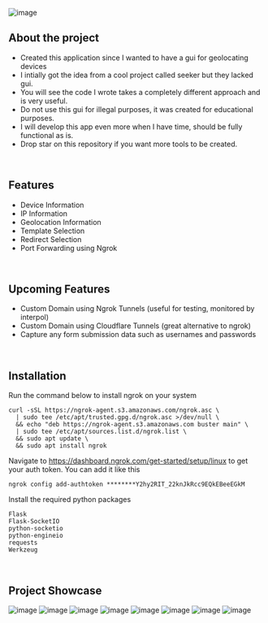 ![image](https://github.com/user-attachments/assets/ce52ecd0-9a26-4876-a6fd-8f68492c78f7)

## About the project
- Created this application since I wanted to have a gui for geolocating devices
- I intially got the idea from a cool project called seeker but they lacked gui.
- You will see the code I wrote takes a completely different approach and is very useful.
- Do not use this gui for illegal purposes, it was created for educational purposes.
- I will develop this app even more when I have time, should be fully functional as is.
- Drop star on this repository if you want more tools to be created.

<br>

## Features
- Device Information
- IP Information
- Geolocation Information
- Template Selection
- Redirect Selection
- Port Forwarding using Ngrok

<br>

## Upcoming Features
- Custom Domain using Ngrok Tunnels (useful for testing, monitored by interpol)
- Custom Domain using Cloudflare Tunnels (great alternative to ngrok)
- Capture any form submission data such as usernames and passwords

<br>

## Installation
Run the command below to install ngrok on your system

```
curl -sSL https://ngrok-agent.s3.amazonaws.com/ngrok.asc \
  | sudo tee /etc/apt/trusted.gpg.d/ngrok.asc >/dev/null \
  && echo "deb https://ngrok-agent.s3.amazonaws.com buster main" \
  | sudo tee /etc/apt/sources.list.d/ngrok.list \
  && sudo apt update \
  && sudo apt install ngrok
```

Navigate to https://dashboard.ngrok.com/get-started/setup/linux to get your auth token. You can add it like this

```
ngrok config add-authtoken ********Y2hy2RIT_22knJkRcc9EQkEBeeEGkM
```

Install the required python packages
```
Flask
Flask-SocketIO
python-socketio
python-engineio
requests
Werkzeug
```

<br>

## Project Showcase
![image](https://github.com/user-attachments/assets/745656e6-ec48-411d-ba56-5a3e6671a771)
![image](https://github.com/user-attachments/assets/60fa16f9-5baf-496a-bfe2-c2f2cba8af82)
![image](https://github.com/user-attachments/assets/9aca9432-3448-4e69-9a96-432256157379)
![image](https://github.com/user-attachments/assets/9b1cc64d-249c-4e0f-9879-b7e6bf252ebf)
![image](https://github.com/user-attachments/assets/44a46a31-7264-41c8-81a5-edf454ef5200)
![image](https://github.com/user-attachments/assets/b79af873-1552-4177-9b5f-b739065aa91d)
![image](https://github.com/user-attachments/assets/5a61d232-057c-46af-bf07-7e9c8eb3264d)
![image](https://github.com/user-attachments/assets/da573c0f-5afe-4a2a-8588-07b557cdb6be)
